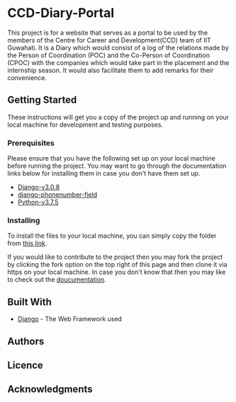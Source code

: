 # CCD-Diary-Portal
This project is for a website that serves as a portal to be used by the members
of the Centre for Career and Development(CCD) team of IIT Guwahati. It is a Diary
which would consist of a log of the relations made by the Person of Coordination
(POC) and the Co-Person of Coordination (CPOC) with the companies which would
take part in the placement and the internship season. It would also facilitate
them to add remarks for their convenience.

## Getting Started
These instructions will get you a copy of the project up and running on your
local machine for development and testing purposes.

### Prerequisites
Please ensure that you have the following set up on your local machine before
running the project. You may want to go through the documentation links below for installing them in case you don't have them set up.

* [Django-v3.0.8](https://www.djangoproject.com/download/)
* [django-phonenumber-field](https://github.com/stefanfoulis/django-phonenumber-field)
* [Python-v3.7.5](https://www.python.org/downloads/)

### Installing
To install the files to your local machine, you can simply copy the folder from
[this link](https://github.com/sksingh1202/CCD-Intern_and_Placement-Diary).

If you would like to contribute to the project then you may fork the project
by clicking the fork option on the top right of this page and then clone it via
https on your local machine. In case you don't know that then you may like to
check out the [doucumentation](https://docs.github.com/en/github/creating-cloning-and-archiving-repositories/cloning-a-repository).

## Built With
* [Django](https://www.djangoproject.com/) - The Web Framework used

## Authors

## Licence

## Acknowledgments
